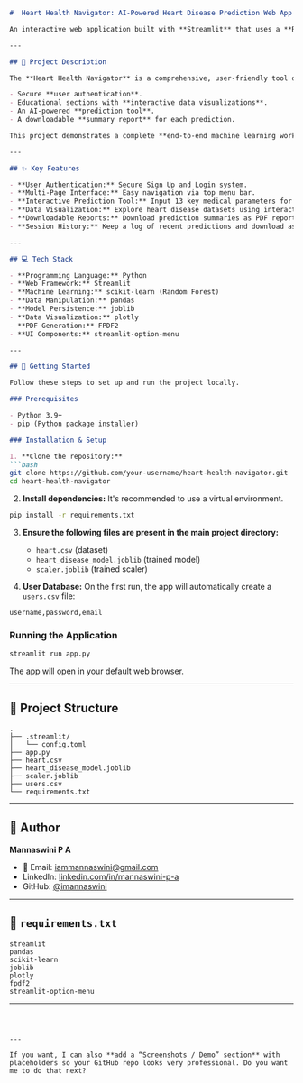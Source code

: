 

````markdown
#  Heart Health Navigator: AI-Powered Heart Disease Prediction Web App

An interactive web application built with **Streamlit** that uses a **Random Forest** machine learning model to predict the risk of heart disease based on key medical attributes.

---

## 📝 Project Description

The **Heart Health Navigator** is a comprehensive, user-friendly tool designed to provide data-driven insights into cardiovascular health. It features:

- Secure **user authentication**.
- Educational sections with **interactive data visualizations**.
- An AI-powered **prediction tool**.
- A downloadable **summary report** for each prediction.

This project demonstrates a complete **end-to-end machine learning workflow**, from model training to deployment as an interactive web application.

---

## ✨ Key Features

- **User Authentication:** Secure Sign Up and Login system.
- **Multi-Page Interface:** Easy navigation via top menu bar.
- **Interactive Prediction Tool:** Input 13 key medical parameters for accurate risk assessment.
- **Data Visualization:** Explore heart disease datasets using interactive charts with Plotly.
- **Downloadable Reports:** Download prediction summaries as PDF reports.
- **Session History:** Keep a log of recent predictions and download as CSV.

---

## 💻 Tech Stack

- **Programming Language:** Python
- **Web Framework:** Streamlit
- **Machine Learning:** scikit-learn (Random Forest)
- **Data Manipulation:** pandas
- **Model Persistence:** joblib
- **Data Visualization:** plotly
- **PDF Generation:** FPDF2
- **UI Components:** streamlit-option-menu

---

## 🚀 Getting Started

Follow these steps to set up and run the project locally.

### Prerequisites

- Python 3.9+
- pip (Python package installer)

### Installation & Setup

1. **Clone the repository:**
```bash
git clone https://github.com/your-username/heart-health-navigator.git
cd heart-health-navigator
````

2. **Install dependencies:**
   It's recommended to use a virtual environment.

```bash
pip install -r requirements.txt
```

3. **Ensure the following files are present in the main project directory:**

   * `heart.csv` (dataset)
   * `heart_disease_model.joblib` (trained model)
   * `scaler.joblib` (trained scaler)

4. **User Database:**
   On the first run, the app will automatically create a `users.csv` file:

```csv
username,password,email
```

### Running the Application

```bash
streamlit run app.py
```

The app will open in your default web browser.

---

## 📁 Project Structure

```
.
├── .streamlit/
│   └── config.toml
├── app.py
├── heart.csv
├── heart_disease_model.joblib
├── scaler.joblib
├── users.csv
└── requirements.txt
```

---

## 👤 Author

**Mannaswini P A**

* 📧 Email: [iammannaswini@gmail.com](mailto:iammannaswini@gmail.com)
* LinkedIn: [linkedin.com/in/mannaswini-p-a](https://www.linkedin.com/in/mannaswini-p-a-7s7r7)
* GitHub: [@imannaswini](https://github.com/imannaswini)

---

## 📝 `requirements.txt`

```text
streamlit
pandas
scikit-learn
joblib
plotly
fpdf2
streamlit-option-menu
```

---

```



---

If you want, I can also **add a “Screenshots / Demo” section** with placeholders so your GitHub repo looks very professional. Do you want me to do that next?
```
